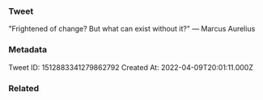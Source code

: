 ### Tweet
"Frightened of change? But what can exist without it?" — Marcus Aurelius

### Metadata
Tweet ID: 1512883341279862792
Created At: 2022-04-09T20:01:11.000Z

### Related

